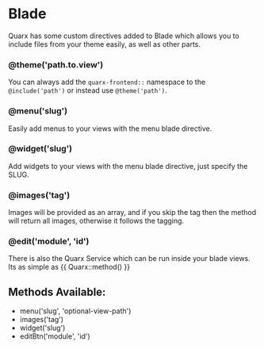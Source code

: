 # Blade

Quarx has some custom directives added to Blade which allows you to include files from your theme easily, as well as other parts.

### &#64;theme('path.to.view')
You can always add the <code>quarx-frontend::</code> namespace to the <code>&#64;include('path')</code> or instead use <code>&#64;theme('path')</code>.

### &#64;menu('slug')

Easily add menus to your views with the menu blade directive.

### &#64;widget('slug')

Add widgets to your views with the menu blade directive, just specify the SLUG.

### &#64;images('tag')

Images will be provided as an array, and if you skip the tag then the method will return all images, otherwise it follows the tagging.

### &#64;edit('module', 'id')

There is also the Quarx Service which can be run inside your blade views. Its as simple as {{ Quarx::method() }}

Methods Available:
------
* menu('slug', 'optional-view-path')
* images('tag')
* widget('slug')
* editBtn('module', 'id')
